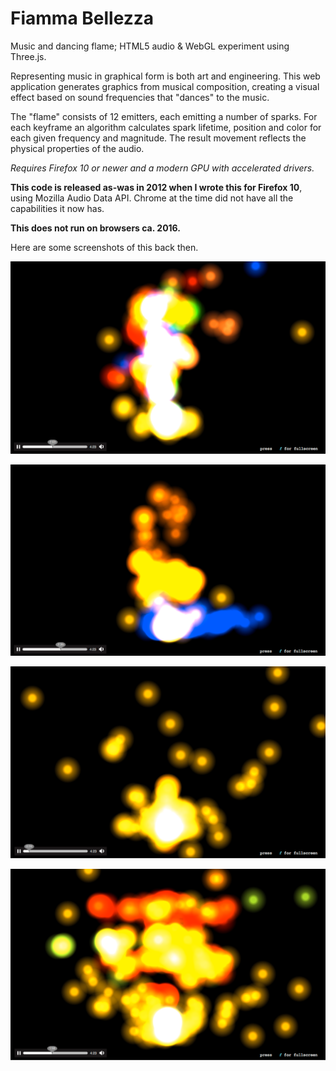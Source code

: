 # Fiamma Bellezza

Music and dancing flame; HTML5 audio & WebGL experiment using Three.js.

Representing music in graphical form is both art and engineering. This web application generates graphics from musical composition, creating a visual effect based on sound frequencies that "dances" to the music.

The "flame" consists of 12 emitters, each emitting a number of sparks. For each keyframe an algorithm calculates spark lifetime, position and color for each given frequency and magnitude. The result movement reflects the physical properties of the audio.

*Requires Firefox 10 or newer and a modern GPU with accelerated drivers.*

**This code is released as-was in 2012 when I wrote this for Firefox 10**, using Mozilla Audio Data API. Chrome at the time did not have all the capabilities it now has.

**This does not run on browsers ca. 2016.**

Here are some screenshots of this back then.

![](https://github.com/lamikae/FiammaBellezza/blob/master/pictures/pic4.png)

![](https://github.com/lamikae/FiammaBellezza/blob/master/pictures/pic1.png)

![](https://github.com/lamikae/FiammaBellezza/blob/master/pictures/pic2.png)

![](https://github.com/lamikae/FiammaBellezza/blob/master/pictures/pic3.png)
